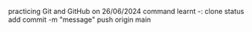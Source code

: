 practicing Git and GitHub on 26/06/2024
command learnt -:
clone
status
add
commit -m "message"
push origin main